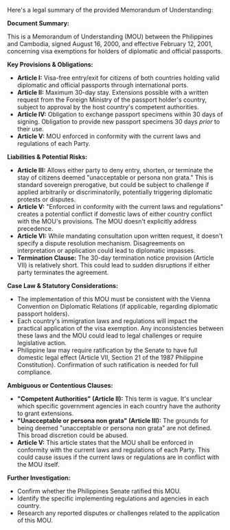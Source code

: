 Here's a legal summary of the provided Memorandum of Understanding:

**Document Summary:**

This is a Memorandum of Understanding (MOU) between the Philippines and Cambodia, signed August 16, 2000, and effective February 12, 2001, concerning visa exemptions for holders of diplomatic and official passports.

**Key Provisions & Obligations:**

*   **Article I:** Visa-free entry/exit for citizens of both countries holding valid diplomatic and official passports through international ports.
*   **Article II:** Maximum 30-day stay. Extensions possible with a written request from the Foreign Ministry of the passport holder's country, subject to approval by the host country's competent authorities.
*   **Article IV:** Obligation to exchange passport specimens within 30 days of signing. Obligation to provide new passport specimens 30 days *prior* to their use.
*   **Article V:** MOU enforced in conformity with the current laws and regulations of each Party.

**Liabilities & Potential Risks:**

*   **Article III:** Allows either party to deny entry, shorten, or terminate the stay of citizens deemed "unacceptable or persona non grata." This is standard sovereign prerogative, but could be subject to challenge if applied arbitrarily or discriminatorily, potentially triggering diplomatic protests or disputes.
*   **Article V:** "Enforced in conformity with the current laws and regulations" creates a potential conflict if domestic laws of either country conflict with the MOU's provisions.  The MOU doesn't explicitly address precedence.
*   **Article VI:** While mandating consultation upon written request, it doesn't specify a dispute resolution mechanism.  Disagreements on interpretation or application could lead to diplomatic impasses.
*   **Termination Clause:** The 30-day termination notice provision (Article VII) is relatively short. This could lead to sudden disruptions if either party terminates the agreement.

**Case Law & Statutory Considerations:**

*   The implementation of this MOU must be consistent with the Vienna Convention on Diplomatic Relations (if applicable, regarding diplomatic passport holders).
*   Each country's immigration laws and regulations will impact the practical application of the visa exemption. Any inconsistencies between these laws and the MOU could lead to legal challenges or require legislative action.
*   Philippine law may require ratification by the Senate to have full domestic legal effect (Article VII, Section 21 of the 1987 Philippine Constitution). Confirmation of such ratification is needed for full compliance.

**Ambiguous or Contentious Clauses:**

*   **"Competent Authorities" (Article II):** This term is vague. It's unclear which specific government agencies in each country have the authority to grant extensions.
*   **"Unacceptable or persona non grata" (Article III):** The grounds for being deemed "unacceptable or persona non grata" are not defined. This broad discretion could be abused.
*   **Article V:** This article states that the MOU shall be enforced in conformity with the current laws and regulations of each Party. This could cause issues if the current laws or regulations are in conflict with the MOU itself.

**Further Investigation:**

*   Confirm whether the Philippines Senate ratified this MOU.
*   Identify the specific implementing regulations and agencies in each country.
*   Research any reported disputes or challenges related to the application of this MOU.
